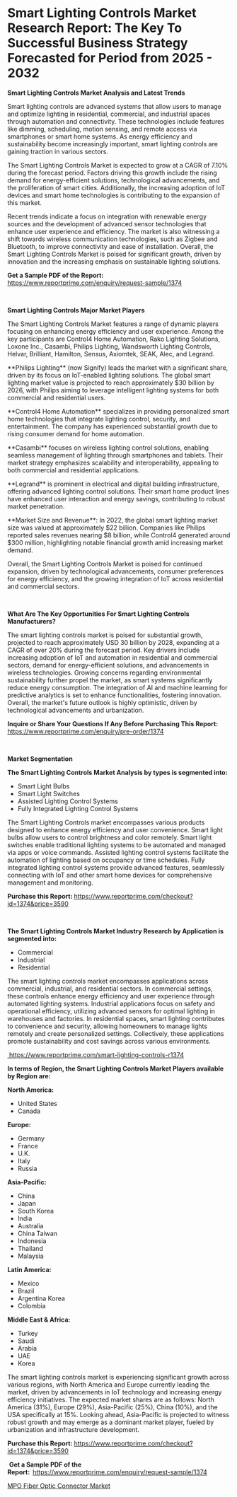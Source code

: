 <p><h1>Smart Lighting Controls Market Research Report: The Key To Successful Business Strategy Forecasted for Period from 2025 - 2032</h1></p><p><strong>Smart Lighting Controls Market Analysis and Latest Trends</strong></p>
<p><p>Smart lighting controls are advanced systems that allow users to manage and optimize lighting in residential, commercial, and industrial spaces through automation and connectivity. These technologies include features like dimming, scheduling, motion sensing, and remote access via smartphones or smart home systems. As energy efficiency and sustainability become increasingly important, smart lighting controls are gaining traction in various sectors.</p><p>The Smart Lighting Controls Market is expected to grow at a CAGR of 7.10% during the forecast period. Factors driving this growth include the rising demand for energy-efficient solutions, technological advancements, and the proliferation of smart cities. Additionally, the increasing adoption of IoT devices and smart home technologies is contributing to the expansion of this market.</p><p>Recent trends indicate a focus on integration with renewable energy sources and the development of advanced sensor technologies that enhance user experience and efficiency. The market is also witnessing a shift towards wireless communication technologies, such as Zigbee and Bluetooth, to improve connectivity and ease of installation. Overall, the Smart Lighting Controls Market is poised for significant growth, driven by innovation and the increasing emphasis on sustainable lighting solutions.</p></p>
<p><strong>Get a Sample PDF of the Report:&nbsp;</strong> <a href="https://www.reportprime.com/enquiry/request-sample/1374?utm_campaign=2564&utm_medium=2&utm_source=Github&utm_content=ia&utm_term=18032025&utm_id=smart-lighting-controls">https://www.reportprime.com/enquiry/request-sample/1374</a></p>
<p>&nbsp;</p>
<p><strong>Smart Lighting Controls Major Market Players</strong></p>
<p><p>The Smart Lighting Controls Market features a range of dynamic players focusing on enhancing energy efficiency and user experience. Among the key participants are Control4 Home Automation, Rako Lighting Solutions, Loxone Inc., Casambi, Philips Lighting, Wandsworth Lighting Controls, Helvar, Brilliant, Hamilton, Sensus, Axiomtek, SEAK, Alec, and Legrand.</p><p>**Philips Lighting** (now Signify) leads the market with a significant share, driven by its focus on IoT-enabled lighting solutions. The global smart lighting market value is projected to reach approximately $30 billion by 2026, with Philips aiming to leverage intelligent lighting systems for both commercial and residential users.</p><p>**Control4 Home Automation** specializes in providing personalized smart home technologies that integrate lighting control, security, and entertainment. The company has experienced substantial growth due to rising consumer demand for home automation.</p><p>**Casambi** focuses on wireless lighting control solutions, enabling seamless management of lighting through smartphones and tablets. Their market strategy emphasizes scalability and interoperability, appealing to both commercial and residential applications.</p><p>**Legrand** is prominent in electrical and digital building infrastructure, offering advanced lighting control solutions. Their smart home product lines have enhanced user interaction and energy savings, contributing to robust market penetration.</p><p>**Market Size and Revenue**: In 2022, the global smart lighting market size was valued at approximately $22 billion. Companies like Philips reported sales revenues nearing $8 billion, while Control4 generated around $300 million, highlighting notable financial growth amid increasing market demand.</p><p>Overall, the Smart Lighting Controls Market is poised for continued expansion, driven by technological advancements, consumer preferences for energy efficiency, and the growing integration of IoT across residential and commercial sectors.</p></p>
<p>&nbsp;</p>
<p><strong>What Are The Key Opportunities For Smart Lighting Controls Manufacturers?</strong></p>
<p><p>The smart lighting controls market is poised for substantial growth, projected to reach approximately USD 30 billion by 2028, expanding at a CAGR of over 20% during the forecast period. Key drivers include increasing adoption of IoT and automation in residential and commercial sectors, demand for energy-efficient solutions, and advancements in wireless technologies. Growing concerns regarding environmental sustainability further propel the market, as smart systems significantly reduce energy consumption. The integration of AI and machine learning for predictive analytics is set to enhance functionalities, fostering innovation. Overall, the market's future outlook is highly optimistic, driven by technological advancements and urbanization.</p></p>
<p><strong>Inquire or Share Your Questions If Any Before Purchasing This Report:</strong> <a href="https://www.reportprime.com/enquiry/pre-order/1374?utm_campaign=2564&utm_medium=2&utm_source=Github&utm_content=ia&utm_term=18032025&utm_id=smart-lighting-controls">https://www.reportprime.com/enquiry/pre-order/1374</a></p>
<p>&nbsp;</p>
<p><strong>Market Segmentation</strong></p>
<p><strong>The Smart Lighting Controls Market Analysis by types is segmented into:</strong></p>
<p><ul><li>Smart Light Bulbs</li><li>Smart Light Switches</li><li>Assisted Lighting Control Systems</li><li>Fully Integrated Lighting Control Systems</li></ul></p>
<p><p>The Smart Lighting Controls market encompasses various products designed to enhance energy efficiency and user convenience. Smart light bulbs allow users to control brightness and color remotely. Smart light switches enable traditional lighting systems to be automated and managed via apps or voice commands. Assisted lighting control systems facilitate the automation of lighting based on occupancy or time schedules. Fully integrated lighting control systems provide advanced features, seamlessly connecting with IoT and other smart home devices for comprehensive management and monitoring.</p></p>
<p><strong>Purchase this Report:&nbsp;</strong><a href="https://www.reportprime.com/checkout?id=1374&price=3590&utm_campaign=2564&utm_medium=2&utm_source=Github&utm_content=ia&utm_term=18032025&utm_id=smart-lighting-controls">https://www.reportprime.com/checkout?id=1374&price=3590</a></p>
<p>&nbsp;</p>
<p><strong>The Smart Lighting Controls Market Industry Research by Application is segmented into:</strong></p>
<p><ul><li>Commercial</li><li>Industrial</li><li>Residential</li></ul></p>
<p><p>The smart lighting controls market encompasses applications across commercial, industrial, and residential sectors. In commercial settings, these controls enhance energy efficiency and user experience through automated lighting systems. Industrial applications focus on safety and operational efficiency, utilizing advanced sensors for optimal lighting in warehouses and factories. In residential spaces, smart lighting contributes to convenience and security, allowing homeowners to manage lights remotely and create personalized settings. Collectively, these applications promote sustainability and cost savings across various environments.</p></p>
<p><a href="https://www.reportprime.com/smart-lighting-controls-r1374?utm_campaign=2564&utm_medium=2&utm_source=Github&utm_content=ia&utm_term=18032025&utm_id=smart-lighting-controls">&nbsp;https://www.reportprime.com/smart-lighting-controls-r1374</a></p>
<p><strong>In terms of Region, the Smart Lighting Controls Market Players available by Region are:</strong></p>
<p>
    <p> <strong> North America: </strong>
        <ul>
            <li>United States</li>
            <li>Canada</li>
        </ul>
        </p> 
    <p> <strong> Europe: </strong>
        <ul>
            <li>Germany</li>
            <li>France</li>
            <li>U.K.</li>
            <li>Italy</li>
            <li>Russia</li>
        </ul>
        </p> 
    <p> <strong> Asia-Pacific: </strong>
        <ul>
            <li>China</li>
            <li>Japan</li>
            <li>South Korea</li>
            <li>India</li>
            <li>Australia</li>
            <li>China Taiwan</li>
            <li>Indonesia</li>
            <li>Thailand</li>
            <li>Malaysia</li>
        </ul>
        </p> 
    <p> <strong> Latin America: </strong>
        <ul>
            <li>Mexico</li>
            <li>Brazil</li>
            <li>Argentina Korea</li>
            <li>Colombia</li>
        </ul>
        </p> 
    <p> <strong> Middle East & Africa: </strong>
        <ul>
            <li>Turkey</li>
            <li>Saudi</li>
            <li>Arabia</li>
            <li>UAE</li>
            <li>Korea</li>
        </ul>
    </p>
    </p>
<p><p>The smart lighting controls market is experiencing significant growth across various regions, with North America and Europe currently leading the market, driven by advancements in IoT technology and increasing energy efficiency initiatives. The expected market shares are as follows: North America (31%), Europe (29%), Asia-Pacific (25%), China (10%), and the USA specifically at 15%. Looking ahead, Asia-Pacific is projected to witness robust growth and may emerge as a dominant market player, fueled by urbanization and infrastructure development.</p></p>
<p><strong>Purchase this Report: </strong><a href="https://www.reportprime.com/checkout?id=1374&price=3590&utm_campaign=2564&utm_medium=2&utm_source=Github&utm_content=ia&utm_term=18032025&utm_id=smart-lighting-controls">https://www.reportprime.com/checkout?id=1374&price=3590</a></p>
<p>&nbsp;<strong>Get a Sample PDF of the Report:&nbsp;&nbsp;</strong><a href="https://www.reportprime.com/enquiry/request-sample/1374?utm_campaign=2564&utm_medium=2&utm_source=Github&utm_content=ia&utm_term=18032025&utm_id=smart-lighting-controls">https://www.reportprime.com/enquiry/request-sample/1374</a></p>
<p><strong></strong></p>
<p><p><a href="https://github.com/paulierasho/Market-Research-Report-List-1/blob/main/mpo-fiber-optic-connector-market.md?utm_campaign=2564&utm_medium=2&utm_source=Github&utm_content=ia&utm_term=18032025&utm_id=smart-lighting-controls">MPO Fiber Optic Connector Market</a></p></p>